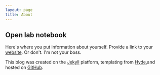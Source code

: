 ```yaml
---
layout: page
title: About
---
```



## Open lab notebook

Here's where you put information about yourself. Provide a link to your [website](http://daphnia.ecology.uga.edu/drakelab/). Or don't. I'm not your boss.

This blog was created on the [Jekyll](http://jekyllrb.com) platform, templating from [Hyde](http://hyde.getpoole.com),and hosted on [GitHub](https://github.com/taddallas).


